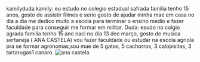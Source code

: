 kamilyduda 
kamily: eu estudo no colegio estadual safrada familia tenho 15 anos, gosto de assistir filmes e serie gosto de ajudar minha mae em casa no dia a dia me dedico muito a escola para terminar o ensino medio e fazer faculdade para conseguir me formar em militar.
Duda: esudo no colgio agrada familia tenho 15 ano naci no dia 13 dee março, gosto de musica sertaneja ( ANA CASTELA)  vou fazer faculdade ou estudar na escola agriola pra se formar agronomas,sou mae de 5 gatos, 5 cachorros, 3 calopisitas, 3 tartarugas1 canaro.
![ana castela]( https://media1.tenor.com/m/AvLNUPkk2hsAAAAC/ana-flavia-ana.gif )
